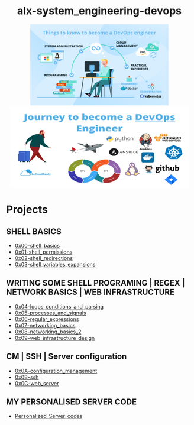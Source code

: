 <h1 align="center">alx-system_engineering-devops</h1>
<p align="center">
  <img src="https://github.com/Ezra-Mallo/alx-system_engineering-devops/blob/master/images/image1.png" alt="alx_pic1">
  <img src="https://github.com/Ezra-Mallo/alx-system_engineering-devops/blob/master/images/image2.png" alt="alx_pic1">
</p>

# Projects

## SHELL BASICS
* [0x00-shell_basics](https://github.com/Ezra-Mallo/alx-system_engineering-devops/tree/master/0x00-shell_basics)
* [0x01-shell_permissions](https://github.com/Ezra-Mallo/alx-system_engineering-devops/tree/master/0x01-shell_permissions)
* [0x02-shell_redirections](https://github.com/Ezra-Mallo/alx-system_engineering-devops/tree/master/0x02-shell_redirections)
* [0x03-shell_variables_expansions](https://github.com/Ezra-Mallo/alx-system_engineering-devops/tree/master/0x03-shell_variables_expansions)

## WRITING SOME SHELL PROGRAMING | REGEX | NETWORK BASICS | WEB INFRASTRUCTURE
* [0x04-loops_conditions_and_parsing](https://github.com/Ezra-Mallo/alx-system_engineering-devops/tree/master/0x04-loops_conditions_and_parsing)
* [0x05-processes_and_signals](https://github.com/Ezra-Mallo/alx-system_engineering-devops/tree/master/0x05-processes_and_signals)
* [0x06-regular_expressions](https://github.com/Ezra-Mallo/alx-system_engineering-devops/tree/master/0x06-regular_expressions)
* [0x07-networking_basics](https://github.com/Ezra-Mallo/alx-system_engineering-devops/tree/master/0x07-networking_basics)
* [0x08-networking_basics_2](https://github.com/Ezra-Mallo/alx-system_engineering-devops/tree/master/0x08-networking_basics_2)
* [0x09-web_infrastructure_design](https://github.com/Ezra-Mallo/alx-system_engineering-devops/tree/master/0x09-web_infrastructure_design)

## CM | SSH | Server configuration
* [0x0A-configuration_management](https://github.com/Ezra-Mallo/alx-system_engineering-devops/tree/master/0x0A-configuration_management)
* [0x0B-ssh](https://github.com/Ezra-Mallo/alx-system_engineering-devops/tree/master/0x0B-ssh)
* [0x0C-web_server](https://github.com/Ezra-Mallo/alx-system_engineering-devops/tree/master/0x0C-web_server)

## MY PERSONALISED SERVER CODE
* [Personalized_Server_codes](https://github.com/Ezra-Mallo/alx-system_engineering-devops/tree/master/Personalized_Server_codes)
